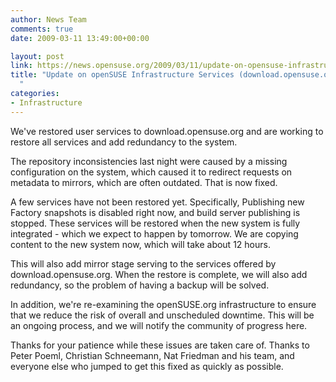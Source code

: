 ```yaml
---
author: News Team
comments: true
date: 2009-03-11 13:49:00+00:00

layout: post
link: https://news.opensuse.org/2009/03/11/update-on-opensuse-infrastructure-services-downloadopensuseorg/
title: "Update on openSUSE Infrastructure Services (download.opensuse.org)\
  "
categories:
- Infrastructure
---
```

We've restored user services to download.opensuse.org and are working to restore all services and add redundancy to the system.

The repository inconsistencies last night were caused by a missing configuration on the system, which caused it to redirect requests on metadata to mirrors, which are often outdated. That is now fixed.

A few services have not been restored yet. Specifically, Publishing new Factory snapshots is disabled right now, and build server publishing is stopped. These services will be restored when the new system is fully integrated - which we expect to happen by tomorrow. We are copying content to the new system now, which will take about 12 hours.

This will also add mirror stage serving to the services offered by download.opensuse.org. When the restore is complete, we will also add redundancy, so the problem of having a backup will be solved. 

In addition, we're re-examining the openSUSE.org infrastructure to ensure that we reduce the risk of overall and unscheduled downtime. This will be an ongoing process, and we will notify the community of progress here.

Thanks for your patience while these issues are taken care of. Thanks to Peter Poeml, Christian Schneemann, Nat Friedman and his team, and everyone else who jumped to get this fixed as quickly as possible.		

